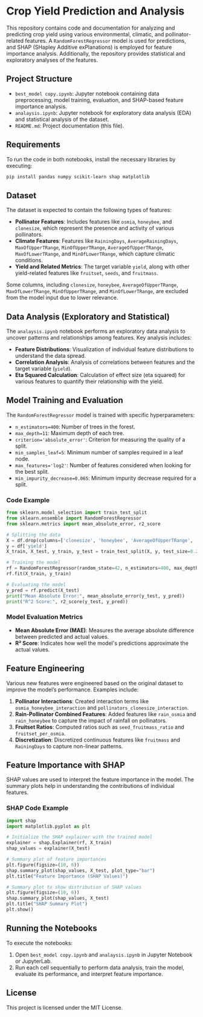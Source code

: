 
# Crop Yield Prediction and Analysis

This repository contains code and documentation for analyzing and predicting crop yield using various environmental, climatic, and pollinator-related features. A `RandomForestRegressor` model is used for predictions, and SHAP (SHapley Additive exPlanations) is employed for feature importance analysis. Additionally, the repository provides statistical and exploratory analyses of the features.

## Project Structure

- `best_model copy.ipynb`: Jupyter notebook containing data preprocessing, model training, evaluation, and SHAP-based feature importance analysis.
- `analaysis.ipynb`: Jupyter notebook for exploratory data analysis (EDA) and statistical analysis of the dataset.
- `README.md`: Project documentation (this file).

## Requirements

To run the code in both notebooks, install the necessary libraries by executing:

```bash
pip install pandas numpy scikit-learn shap matplotlib
```

## Dataset

The dataset is expected to contain the following types of features:

- **Pollinator Features**: Includes features like `osmia`, `honeybee`, and `clonesize`, which represent the presence and activity of various pollinators.
- **Climate Features**: Features like `RainingDays`, `AverageRainingDays`, `MaxOfUpperTRange`, `MinOfUpperTRange`, `AverageOfUpperTRange`, `MaxOfLowerTRange`, and `MinOfLowerTRange`, which capture climatic conditions.
- **Yield and Related Metrics**: The target variable `yield`, along with other yield-related features like `fruitset`, `seeds`, and `fruitmass`.

Some columns, including `clonesize`, `honeybee`, `AverageOfUpperTRange`, `MaxOfLowerTRange`, `MinOfUpperTRange`, and `MinOfLowerTRange`, are excluded from the model input due to lower relevance.

## Data Analysis (Exploratory and Statistical)

The `analaysis.ipynb` notebook performs an exploratory data analysis to uncover patterns and relationships among features. Key analysis includes:

- **Feature Distributions**: Visualization of individual feature distributions to understand the data spread.
- **Correlation Analysis**: Analysis of correlations between features and the target variable (`yield`).
- **Eta Squared Calculation**: Calculation of effect size (eta squared) for various features to quantify their relationship with the yield.

## Model Training and Evaluation

The `RandomForestRegressor` model is trained with specific hyperparameters:

- `n_estimators=400`: Number of trees in the forest.
- `max_depth=11`: Maximum depth of each tree.
- `criterion='absolute_error'`: Criterion for measuring the quality of a split.
- `min_samples_leaf=5`: Minimum number of samples required in a leaf node.
- `max_features='log2'`: Number of features considered when looking for the best split.
- `min_impurity_decrease=0.065`: Minimum impurity decrease required for a split.

### Code Example

```python
from sklearn.model_selection import train_test_split
from sklearn.ensemble import RandomForestRegressor
from sklearn.metrics import mean_absolute_error, r2_score

# Splitting the data
X = df.drop(columns=['clonesize', 'honeybee', 'AverageOfUpperTRange', 'MaxOfLowerTRange', 'MinOfUpperTRange', 'MinOfLowerTRange', 'yield'])
y = df['yield']
X_train, X_test, y_train, y_test = train_test_split(X, y, test_size=0.2, random_state=42)

# Training the model
rf = RandomForestRegressor(random_state=42, n_estimators=400, max_depth=11, criterion='absolute_error', min_samples_leaf=5, max_features='log2', min_impurity_decrease=0.065)
rf.fit(X_train, y_train)

# Evaluating the model
y_pred = rf.predict(X_test)
print("Mean Absolute Error:", mean_absolute_error(y_test, y_pred))
print("R^2 Score:", r2_score(y_test, y_pred))
```

### Model Evaluation Metrics

- **Mean Absolute Error (MAE)**: Measures the average absolute difference between predicted and actual values.
- **R² Score**: Indicates how well the model's predictions approximate the actual values.

## Feature Engineering

Various new features were engineered based on the original dataset to improve the model’s performance. Examples include:

1. **Pollinator Interactions**: Created interaction terms like `osmia_honeybee_interaction` and `pollinators_clonesize_interaction`.
2. **Rain-Pollinator Combined Features**: Added features like `rain_osmia` and `rain_honeybee` to capture the impact of rainfall on pollinators.
3. **Fruitset Ratios**: Computed ratios such as `seed_fruitmass_ratio` and `fruitset_per_osmia`.
4. **Discretization**: Discretized continuous features like `fruitmass` and `RainingDays` to capture non-linear patterns.

## Feature Importance with SHAP

SHAP values are used to interpret the feature importance in the model. The summary plots help in understanding the contributions of individual features.

### SHAP Code Example

```python
import shap
import matplotlib.pyplot as plt

# Initialize the SHAP explainer with the trained model
explainer = shap.Explainer(rf, X_train)
shap_values = explainer(X_test)

# Summary plot of feature importances
plt.figure(figsize=(10, 6))
shap.summary_plot(shap_values, X_test, plot_type="bar")
plt.title("Feature Importance (SHAP Values)")

# Summary plot to show distribution of SHAP values
plt.figure(figsize=(10, 6))
shap.summary_plot(shap_values, X_test)
plt.title("SHAP Summary Plot")
plt.show()
```

## Running the Notebooks

To execute the notebooks:

1. Open `best_model copy.ipynb` and `analaysis.ipynb` in Jupyter Notebook or JupyterLab.
2. Run each cell sequentially to perform data analysis, train the model, evaluate its performance, and interpret feature importance.

## License

This project is licensed under the MIT License.

